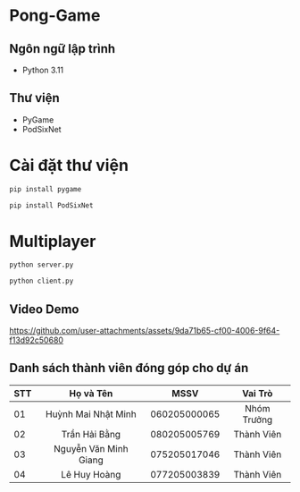 # Pong-Game

## Ngôn ngữ lập trình
- Python 3.11

## Thư viện
- PyGame
- PodSixNet

# Cài đặt thư viện

```bash
pip install pygame

pip install PodSixNet
```

# Multiplayer

```bash
python server.py

python client.py
```

## Video Demo

https://github.com/user-attachments/assets/9da71b65-cf00-4006-9f64-f13d92c50680

## Danh sách thành viên đóng góp cho dự án
| STT | Họ và Tên | MSSV | Vai Trò |
|--|--|--|--|
| 01 | <div align="center">Huỳnh Mai Nhật Minh</div> | <div align="center">060205000065</div> | <div align="center">Nhóm Trưởng</div> |
| 02 | <div align="center">Trần Hải Bằng</div> | <div align="center">080205005769</div> | <div align="center">Thành Viên</div> |
| 03 | <div align="center">Nguyễn Văn Minh Giang</div> | <div align="center">075205017046</div> | <div align="center">Thành Viên</div> |
| 04 | <div align="center">Lê Huy Hoàng</div> | <div align="center">077205003839</div> | <div align="center">Thành Viên</div> |
